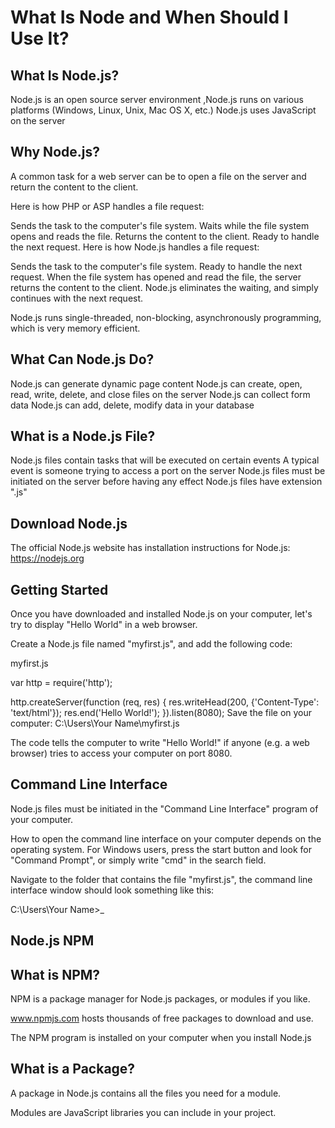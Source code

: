 # What Is Node and When Should I Use It?

## What Is Node.js?

Node.js is an open source server environment ,Node.js runs on various platforms (Windows, Linux, Unix, Mac OS X, etc.)
Node.js uses JavaScript on the server

## Why Node.js?

A common task for a web server can be to open a file on the server and return the content to the client.

Here is how PHP or ASP handles a file request:

Sends the task to the computer's file system.
Waits while the file system opens and reads the file.
Returns the content to the client.
Ready to handle the next request.
Here is how Node.js handles a file request:

Sends the task to the computer's file system.
Ready to handle the next request.
When the file system has opened and read the file, the server returns the content to the client.
Node.js eliminates the waiting, and simply continues with the next request.

Node.js runs single-threaded, non-blocking, asynchronously programming, which is very memory efficient.



## What Can Node.js Do?

Node.js can generate dynamic page content
Node.js can create, open, read, write, delete, and close files on the server
Node.js can collect form data
Node.js can add, delete, modify data in your database


## What is a Node.js File?

Node.js files contain tasks that will be executed on certain events
A typical event is someone trying to access a port on the server
Node.js files must be initiated on the server before having any effect
Node.js files have extension ".js"


## Download Node.js

The official Node.js website has installation instructions for Node.js: https://nodejs.org


## Getting Started


Once you have downloaded and installed Node.js on your computer, let's try to display "Hello World" in a web browser.

Create a Node.js file named "myfirst.js", and add the following code:

myfirst.js

var http = require('http');

http.createServer(function (req, res) {
  res.writeHead(200, {'Content-Type': 'text/html'});
  res.end('Hello World!');
}).listen(8080);
Save the file on your computer: C:\Users\Your Name\myfirst.js

The code tells the computer to write "Hello World!" if anyone (e.g. a web browser) tries to access your computer on port 8080.


## Command Line Interface


Node.js files must be initiated in the "Command Line Interface" program of your computer.

How to open the command line interface on your computer depends on the operating system. For Windows users, press the start button and look for "Command Prompt", or simply write "cmd" in the search field.

Navigate to the folder that contains the file "myfirst.js", the command line interface window should look something like this:


C:\Users\Your Name>_


## Node.js NPM

## What is NPM?

NPM is a package manager for Node.js packages, or modules if you like.

www.npmjs.com hosts thousands of free packages to download and use.

The NPM program is installed on your computer when you install Node.js


## What is a Package?

A package in Node.js contains all the files you need for a module.

Modules are JavaScript libraries you can include in your project.

